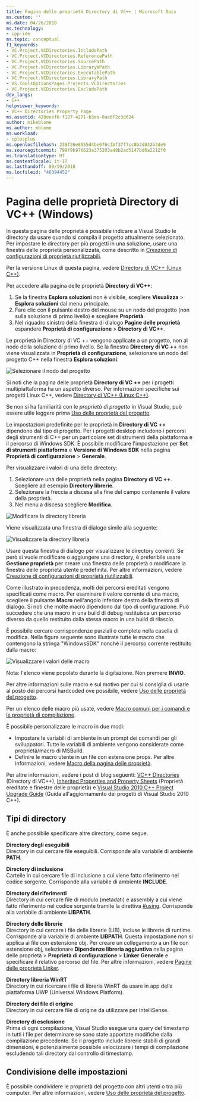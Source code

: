 ```yaml
---
title: Pagina delle proprietà Directory di VC++ | Microsoft Docs
ms.custom: ''
ms.date: 04/26/2018
ms.technology:
- cpp-ide
ms.topic: conceptual
f1_keywords:
- VC.Project.VCDirectories.IncludePath
- VC.Project.VCDirectories.ReferencePath
- VC.Project.VCDirectories.SourcePath
- VC.Project.VCDirectories.LibraryWPath
- VC.Project.VCDirectories.ExecutablePath
- VC.Project.VCDirectories.LibraryPath
- VS.ToolsOptionsPages.Projects.VCDirectories
- VC.Project.VCDirectories.ExcludePath
dev_langs:
- C++
helpviewer_keywords:
- VC++ Directories Property Page
ms.assetid: 428eeef6-f127-4271-b3ea-0ae6f2c3d624
author: mikeblome
ms.author: mblome
ms.workload:
- cplusplus
ms.openlocfilehash: 238f26e8955d4be676c3bf37f7cc8b2d842b3de9
ms.sourcegitcommit: 799f9b976623a375203ad8b2ad5147bd6a2212f0
ms.translationtype: HT
ms.contentlocale: it-IT
ms.lasthandoff: 09/19/2018
ms.locfileid: "46394452"
---
```

# <a name="vc-directories-property-page-windows"></a>Pagina delle proprietà Directory di VC++ (Windows)

In questa pagina delle proprietà è possibile indicare a Visual Studio le directory da usare quando si compila il progetto attualmente selezionato. Per impostare le directory per più progetti in una soluzione, usare una finestra delle proprietà personalizzata, come descritto in [Creazione di configurazioni di proprietà riutilizzabili](working-with-project-properties.md#bkmkPropertySheets).

Per la versione Linux di questa pagina, vedere [Directory di VC++ (Linux C++)](../linux/prop-pages/directories-linux.md).

Per accedere alla pagina delle proprietà **Directory di VC++**:

1. Se la finestra **Esplora soluzioni** non è visibile, scegliere **Visualizza** > **Esplora soluzioni** dal menu principale.
1. Fare clic con il pulsante destro del mouse su un nodo del progetto (non sulla soluzione di primo livello) e scegliere **Proprietà**.
1. Nel riquadro sinistro della finestra di dialogo **Pagine delle proprietà** espandere **Proprietà di configurazione** > **Directory di VC++**.

Le proprietà in Directory di VC ++ vengono applicate a un progetto, non al nodo della soluzione di primo livello. Se la finestra **Directory di VC ++** non viene visualizzata in **Proprietà di configurazione**, selezionare un nodo del progetto C++ nella finestra **Esplora soluzioni**:

![Selezionare il nodo del progetto](media/vcppdir.png "Selezionare il nodo del progetto per visualizzare le proprietà di Directory di VC ++")

Si noti che la pagina delle proprietà **Directory di VC ++** per i progetti multipiattaforma ha un aspetto diverso. Per informazioni specifiche sui progetti Linux C++, vedere [Directory di VC++ (Linux C++)](../linux/prop-pages/directories-linux.md).

Se non si ha familiarità con le *proprietà di progetto* in Visual Studio, può essere utile leggere prima [Uso delle proprietà del progetto](working-with-project-properties.md).

Le impostazioni predefinite per le proprietà in **Directory di VC ++** dipendono dal tipo di progetto. Per i progetti desktop includono i percorsi degli strumenti di C++ per un particolare set di strumenti della piattaforma e il percorso di Windows SDK. È possibile modificare l'impostazione per **Set di strumenti piattaforma** e **Versione di Windows SDK** nella pagina **Proprietà di configurazione** > **Generale**.

Per visualizzare i valori di una delle directory:

1. Selezionare una delle proprietà nella pagina **Directory di VC ++**. Scegliere ad esempio **Directory librerie**.
1. Selezionare la freccia a discesa alla fine del campo contenente il valore della proprietà.
1. Nel menu a discesa scegliere **Modifica**.

![Modificare la directory libreria](media/vcppdir_libdir_edit.png "Finestra di dialogo per modificare i percorsi della libreria")

Viene visualizzata una finestra di dialogo simile alla seguente:

![Visualizzare la directory libreria](media/vcppdir_libdir.png "Finestra di dialogo per aggiungere o rimuovere i percorsi della libreria")

Usare questa finestra di dialogo per visualizzare le directory correnti. Se però si vuole modificare o aggiungere una directory, è preferibile usare **Gestione proprietà** per creare una finestra delle proprietà o modificare la finestra delle proprietà utente predefinita. Per altre informazioni, vedere [Creazione di configurazioni di proprietà riutilizzabili](working-with-project-properties.md#bkmkPropertySheets).

Come illustrato in precedenza, molti dei percorsi ereditati vengono specificati come macro.  Per esaminare il valore corrente di una macro, scegliere il pulsante **Macro** nell'angolo inferiore destro della finestra di dialogo. Si noti che molte macro dipendono dal tipo di configurazione. Può succedere che una macro in una build di debug restituisca un percorso diverso da quello restituito dalla stessa macro in una build di rilascio.

È possibile cercare corrispondenze parziali o complete nella casella di modifica. Nella figura seguente sono illustrate tutte le macro che contengono la stringa "WindowsSDK" nonché il percorso corrente restituito dalla macro:

![Visualizzare i valori delle macro](media/vcppdir_libdir_macros.png "Finestra di dialogo per modificare le macro")

Nota: l'elenco viene popolato durante la digitazione. Non premere **INVIO**.

Per altre informazioni sulle macro e sul motivo per cui si consiglia di usarle al posto dei percorsi hardcoded ove possibile, vedere [Uso delle proprietà del progetto](../ide/working-with-project-properties.md#bkmkPropertiesVersusMacros).

Per un elenco delle macro più usate, vedere [Macro comuni per i comandi e le proprietà di compilazione](https://docs.microsoft.com/en-us/cpp/ide/common-macros-for-build-commands-and-properties).

È possibile personalizzare le macro in due modi:
-   Impostare le variabili di ambiente in un prompt dei comandi per gli sviluppatori. Tutte le variabili di ambiente vengono considerate come proprietà/macro di MSBuild.
-   Definire le macro utente in un file con estensione props. Per altre informazioni, vedere [Macro della pagina delle proprietà](working-with-project-properties.md#bkmkPropertiesVersusMacros).

Per altre informazioni, vedere i post di blog seguenti: [VC++ Directories](http://blogs.msdn.com/b/vsproject/archive/2009/07/07/vc-directories.aspx) (Directory di VC++), [Inherited Properties and Property Sheets](http://blogs.msdn.com/b/vsproject/archive/2009/06/23/inherited-properties-and-property-sheets.aspx) (Proprietà ereditate e finestre delle proprietà) e [Visual Studio 2010 C++ Project Upgrade Guide](http://blogs.msdn.com/b/vcblog/archive/2010/03/02/visual-studio-2010-c-project-upgrade-guide.aspx) (Guida all'aggiornamento dei progetti di Visual Studio 2010 C++).

## <a name="directory-types"></a>Tipi di directory

È anche possibile specificare altre directory, come segue.

**Directory degli eseguibili**<br/>
Directory in cui cercare file eseguibili. Corrisponde alla variabile di ambiente **PATH**.

**Directory di inclusione**<br/>
Cartelle in cui cercare file di inclusione a cui viene fatto riferimento nel codice sorgente. Corrisponde alla variabile di ambiente **INCLUDE**.

**Directory dei riferimenti**<br/>
Directory in cui cercare file di modulo (metadati) e assembly a cui viene fatto riferimento nel codice sorgente tramite la direttiva [#using](../preprocessor/hash-using-directive-cpp.md). Corrisponde alla variabile di ambiente **LIBPATH**.

**Directory delle librerie**<br/>
Directory in cui cercare i file delle librerie (LIB), incluse le librerie di runtime. Corrisponde alla variabile di ambiente **LIBPATH**. Questa impostazione non si applica ai file con estensione obj. Per creare un collegamento a un file con estensione obj, selezionare **Dipendenze libreria aggiuntiva** nella pagina delle proprietà  > **Proprietà di configurazione** > **Linker** **Generale** e specificare il relativo percorso del file. Per altre informazioni, vedere [Pagine delle proprietà Linker](../ide/linker-property-pages.md).

**Directory libreria WinRT**<br/>
Directory in cui ricercare i file di libreria WinRT da usare in app della piattaforma UWP (Universal Windows Platform).

**Directory dei file di origine**<br/>
Directory in cui cercare file di origine da utilizzare per IntelliSense.

**Directory di esclusione**<br/>
Prima di ogni compilazione, Visual Studio esegue una query del timestamp in tutti i file per determinare se sono state apportate modifiche dalla compilazione precedente. Se il progetto include librerie stabili di grandi dimensioni, è potenzialmente possibile velocizzare i tempi di compilazione escludendo tali directory dal controllo di timestamp.

## <a name="sharing-the-settings"></a>Condivisione delle impostazioni

È possibile condividere le proprietà del progetto con altri utenti o tra più computer. Per altre informazioni, vedere [Uso delle proprietà del progetto](../ide/working-with-project-properties.md).
